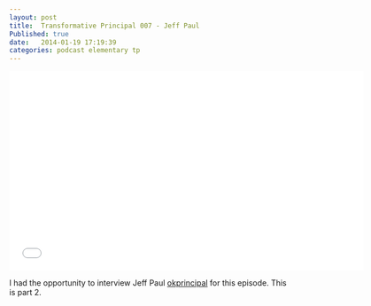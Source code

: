 ```yaml
---
layout: post
title:  Transformative Principal 007 - Jeff Paul
Published: true
date:   2014-01-19 17:19:39
categories: podcast elementary tp
---
```

<iframe style="border: none" src="//html5-player.libsyn.com/embed/episode/id/2627388/height/360/width/640/theme/standard/direction/no/autoplay/no/autonext/no/thumbnail/yes/preload/no/no_addthis/no/" height="360" width="640" scrolling="no"  allowfullscreen webkitallowfullscreen mozallowfullscreen oallowfullscreen msallowfullscreen></iframe>

I had the opportunity to interview Jeff Paul [okprincipal](http://twitter.com/okprincipal) for this episode. This is part 2. 
